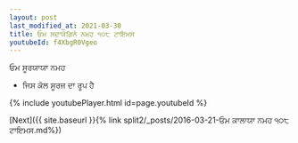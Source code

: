 ```yaml
---
layout: post
last_modified_at: 2021-03-30
title: ਓਮ ਸਦਾਯੋਗਿਨੇ ਨਮਹ ੧੦੮ ਟਾਇਮਸ
youtubeId: f4XbgR0Vgeo
---
```

 
 
 ਓਮ ਸੂਰਯਾਯਾ ਨਮਹ  
 
 -  ਜਿਸ ਕੋਲ ਸੂਰਜ ਦਾ ਰੂਪ ਹੈ 
 
  
 
  
 
 
 
 
 
 


{% include youtubePlayer.html id=page.youtubeId %}
 
[Next]({{ site.baseurl }}{% link  split2/_posts/2016-03-21-ਓਮ ਕਾਲਾਯਾ ਨਮਹ ੧੦੮ ਟਾਇਮਸ.md%})
 
